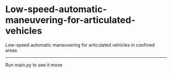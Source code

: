 # Low-speed-automatic-maneuvering-for-articulated-vehicles
Low-speed automatic maneuvering for articulated vehicles in confined areas
______________
Run main.py to see it move

